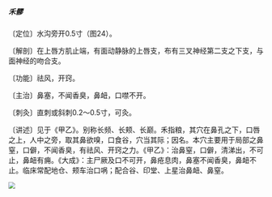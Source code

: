 ##### 禾髎

〔定位〕水沟旁开0.5寸（图24）。

〔解剖〕在上唇方肌止端，有面动静脉的上唇支，布有三叉神经第二支之下支，与面神经的吻合支。

〔功能〕祛风，开窍。

〔主治〕鼻塞，不闻香臭，鼻衄，口噤不开。

〔刺灸〕直刺或斜刺0.2〜0.5寸，可灸。

〔讲述〕见于《甲乙》。别称长频、长颊、长巅。禾指粮，其穴在鼻孔之下，口唇之上，人中之旁，取其鼻欲嗅，口食谷，穴当其际；因名。本穴主要用于局部之鼻窒，口僻，不闻香臭，有祛风、开窍之力。《甲乙》：治鼻窒，口僻，清涕出，不可止，鼻衄有痈。《大成》：主尸厥及口不可开，鼻疮息肉，鼻塞不闻香臭，鼻衄不止。临床常配地仓、颊车治口㖞；配合谷、印堂、上星治鼻衄、鼻窒。

<img src="img/图24.jpg" style="zoom:80%;" />
